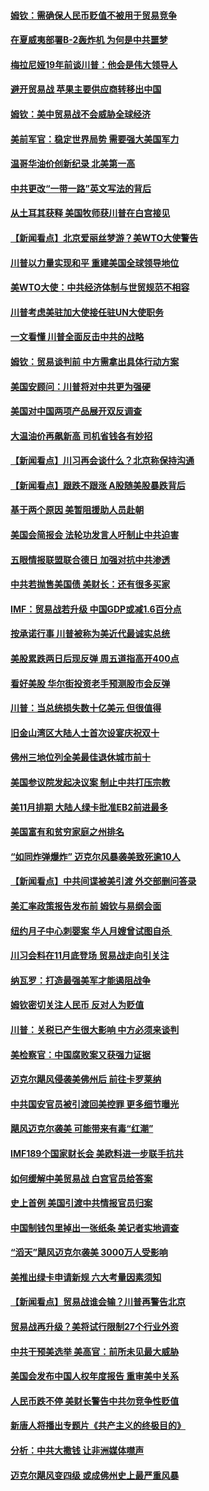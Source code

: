 #### [姆钦：需确保人民币贬值不被用于贸易竞争](../pages/nsc412/n10782198.md?t=10141234) 

#### [在夏威夷部署B-2轰炸机 为何是中共噩梦](../pages/nsc412/n10781674.md?t=10141234) 

#### [梅拉尼娅19年前谈川普：他会是伟大领导人](../pages/nsc412/n10782415.md?t=10141234) 

#### [避开贸易战 苹果主要供应商转移出中国](../pages/nsc412/n10781823.md?t=10141234) 

#### [姆钦：美中贸易战不会威胁全球经济](../pages/nsc412/n10782089.md?t=10141234) 

#### [美前军官：稳定世界局势 需要强大美国军力](../pages/nsc412/n10781975.md?t=10141234) 

#### [温哥华油价创新纪录 北美第一高](../pages/nsc412/n10781901.md?t=10141234) 

#### [中共更改“一带一路”英文写法的背后](../pages/nsc412/n10781696.md?t=10141234) 

#### [从土耳其获释 美国牧师获川普在白宫接见](../pages/nsc412/n10781786.md?t=10141234) 

#### [【新闻看点】北京爱丽丝梦游？美WTO大使警告](../pages/nsc412/n10781549.md?t=10141234) 

#### [川普以力量实现和平 重建美国全球领导地位](../pages/nsc412/n10781730.md?t=10141234) 

#### [美WTO大使：中共经济体制与世贸规范不相容](../pages/nsc412/n10781260.md?t=10141234) 

#### [川普考虑美驻加大使接任驻UN大使职务](../pages/nsc412/n10781507.md?t=10141234) 

#### [一文看懂  川普全面反击中共的战略](../pages/nsc412/n10780060.md?t=10141234) 

#### [姆钦：贸易谈判前 中方需拿出具体行动方案](../pages/nsc412/n10780360.md?t=10141234) 

#### [美国安顾问：川普将对中共更为强硬](../pages/nsc412/n10780579.md?t=10141234) 

#### [美国对中国两项产品展开双反调查](../pages/nsc412/n10780059.md?t=10141234) 

#### [大温油价再飙新高 司机省钱各有妙招](../pages/nsc412/n10780183.md?t=10141234) 

#### [【新闻看点】川习再会谈什么？北京称保持沟通](../pages/nsc412/n10780037.md?t=10141234) 

#### [【新闻看点】跟跌不跟涨 A股随美股暴跌背后](../pages/nsc412/n10780057.md?t=10141234) 

#### [基于两个原因 美暂阻援助人员赴朝](../pages/nsc412/n10779723.md?t=10141234) 

#### [美国会简报会 法轮功发言人吁制止中共迫害](../pages/nsc412/n10779649.md?t=10141234) 

#### [五眼情报联盟联合德日 加强对抗中共渗透](../pages/nsc412/n10779555.md?t=10141234) 

#### [中共若抛售美国债 美财长：还有很多买家](../pages/nsc412/n10779551.md?t=10141234) 

#### [IMF：贸易战若升级 中国GDP或减1.6百分点](../pages/nsc412/n10779387.md?t=10141234) 

#### [按承诺行事 川普被称为美近代最诚实总统](../pages/nsc412/n10779378.md?t=10141234) 

#### [美股累跌两日后现反弹 周五道指高开400点](../pages/nsc412/n10777885.md?t=10141234) 

#### [看好美股 华尔街投资老手预测股市会反弹](../pages/nsc412/n10778604.md?t=10141234) 

#### [川普：当总统损失数十亿美元 但很值得](../pages/nsc412/n10778932.md?t=10141234) 

#### [旧金山湾区大陆人士首次设宴庆祝双十](../pages/nsc412/n10778620.md?t=10141234) 

#### [佛州三地位列全美最佳退休城市前十](../pages/nsc412/n10777888.md?t=10141234) 

#### [美国参议院发起决议案 制止中共打压宗教](../pages/nsc412/n10777584.md?t=10141234) 

#### [美11月排期 大陆人绿卡批准EB2前进最多](../pages/nsc412/n10777900.md?t=10141234) 

#### [美国富有和贫穷家庭之州排名](../pages/nsc412/n10777911.md?t=10141234) 

#### [“如同炸弹爆炸” 迈克尔风暴袭美致死逾10人](../pages/nsc412/n10777806.md?t=10141234) 

#### [【新闻看点】中共间谍被美引渡 外交部删问答录](../pages/nsc412/n10777155.md?t=10141234) 

#### [美汇率政策报告发布前 姆钦与易纲会面](../pages/nsc412/n10777156.md?t=10141234) 

#### [纽约月子中心刺婴案 华人月嫂曾试图自杀 ](../pages/nsc412/n10777493.md?t=10141234) 

#### [川习会料在11月底登场 贸易战走向引关注](../pages/nsc412/n10777468.md?t=10141234) 

#### [纳瓦罗：打造最强美军才能遏阻战争](../pages/nsc412/n10777382.md?t=10141234) 

#### [姆钦密切关注人民币 反对人为贬值](../pages/nsc412/n10777297.md?t=10141234) 

#### [川普：关税已产生很大影响 中方必须来谈判](../pages/nsc412/n10777141.md?t=10141234) 

#### [美检察官：中国腐败案又获强力证据](../pages/nsc412/n10777118.md?t=10141234) 

#### [迈克尔飓风侵袭美佛州后 前往卡罗莱纳](../pages/nsc412/n10777049.md?t=10141234) 

#### [中共国安官员被引渡回美控罪 更多细节曝光](../pages/nsc412/n10775561.md?t=10141234) 

#### [飓风迈克尔袭美 可能带来有毒“红潮”](../pages/nsc412/n10776149.md?t=10141234) 

#### [IMF189个国家财长会 美欧料进一步联手抗共](../pages/nsc412/n10775397.md?t=10141234) 

#### [如何缓解中美贸易战 白宫官员给答案](../pages/nsc412/n10775590.md?t=10141234) 

#### [史上首例 美国引渡中共情报官员归案](../pages/nsc412/n10775224.md?t=10141234) 

#### [中国制钱包里掉出一张纸条 美记者实地调查](../pages/nsc412/n10775105.md?t=10141234) 

#### [“滔天”飓风迈克尔袭美 3000万人受影响](../pages/nsc412/n10775248.md?t=10141234) 

#### [美推出绿卡申请新规 六大考量因素须知](../pages/nsc412/n10774920.md?t=10141234) 

#### [【新闻看点】贸易战谁会输？川普再警告北京](../pages/nsc412/n10774769.md?t=10141234) 

#### [贸易战再升级？美将试行限制27个行业外资](../pages/nsc412/n10774978.md?t=10141234) 

#### [中共干预美选举 美高官：前所未见最大威胁](../pages/nsc412/n10774924.md?t=10141234) 

#### [美国会发布中国人权年度报告 重审美中关系](../pages/nsc412/n10774917.md?t=10141234) 

#### [人民币跌不停 美财长警告中共勿竞争性贬值](../pages/nsc412/n10774778.md?t=10141234) 

#### [新唐人将播出专题片《共产主义的终极目的》](../pages/nsc412/n10767004.md?t=10141234) 

#### [分析：中共大撒钱 让非洲媒体噤声](../pages/nsc412/n10772349.md?t=10141234) 

#### [迈克尔飓风变四级 或成佛州史上最严重风暴](../pages/nsc412/n10774142.md?t=10141234) 

